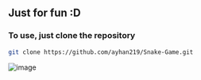 ## Just for fun :D

### To use, just clone the repository

```bash
git clone https://github.com/ayhan219/Snake-Game.git
```

![image](https://github.com/user-attachments/assets/a2ec7784-74c0-4c7c-9f82-6d292ec5f0db)
